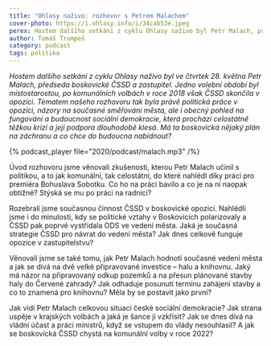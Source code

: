 ```yaml
---
title: "Ohlasy naživo: rozhovor s Petrem Malachem"
cover-photo: https://i.ohlasy.info/i/34cab53e.jpeg
perex: Hostem dalšího setkání z cyklu Ohlasy naživo byl Petr Malach, předseda boskovické ČSSD a zastupitel. Tématem našeho rozhovoru byla práce v opozici, názory na současné směřování města, ale i obecný pohled na budoucnost sociální demokracie.
author: Tomáš Trumpeš
category: podcast
tags: politika
---
```


*Hostem dalšího setkání z cyklu Ohlasy naživo byl ve čtvrtek 28. května Petr Malach, předseda boskovické ČSSD a zastupitel. Jedno volební období byl místostarostou, po komunálních volbách v roce 2018 však ČSSD skončila v opozici. Tématem našeho rozhovoru tak byla právě politická práce v opozici, názory na současné směřování města, ale i obecný pohled na fungování a budoucnost sociální demokracie, která prochází celostátně těžkou krizí a její podpora dlouhodobě klesá. Má ta boskovická nějaký plán na záchranu a co chce do budoucna nabídnout?*

{% podcast_player file="2020/podcast/malach.mp3" /%}

Úvod rozhovoru jsme věnovali zkušenosti, kterou Petr Malach učinil s politikou, a to jak komunální, tak celostátní, do které nahlédl díky práci pro premiéra Bohuslava Sobotku. Co ho na práci bavilo a co je na ní naopak obtížné? Stýská se mu po práci na radnici?

Rozebrali jsme současnou činnost ČSSD v boskovické opozici. Nahlédli jsme i do minulosti, kdy se politické vztahy v Boskovicích polarizovaly a ČSSD pak poprvé vystřídala ODS ve vedení města. Jaká je současná strategie ČSSD pro návrat do vedení města? Jak dnes celkově funguje opozice v zastupitelstvu?

Věnovali jsme se také tomu, jak Petr Malach hodnotí současné vedení města a jak se dívá na dvě velké připravované investice – halu a knihovnu. Jaký má názor na připravovaný odkup pozemků a na přesun plánované stavby haly do Červené zahrady? Jak odhaduje posunutí termínu zahájení stavby a co to znamená pro knihovnu? Měla by se postavit jako první?

Jak vidí Petr Malach celkovou situaci české sociální demokracie? Jak strana uspěje v krajských volbách a jaká je šance ji vzkřísit? Jak se dnes dívá na vládní účast a práci ministrů, když se vstupem do vlády nesouhlasil? A jak se boskovická ČSSD chystá na komunální volby v roce 2022?
